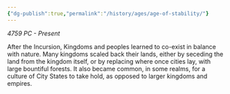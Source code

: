 ```yaml
---
{"dg-publish":true,"permalink":"/history/ages/age-of-stability/"}
---
```


*4759 PC - Present*

After the Incursion, Kingdoms and peoples learned to co-exist in balance with nature. Many kingdoms scaled back their lands, either by seceding the land from the kingdom itself, or by replacing where once cities lay, with large bountiful forests. It also became common, in some realms, for a culture of City States to take hold, as opposed to larger kingdoms and empires.